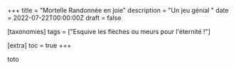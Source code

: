 +++
title = "Mortelle Randonnée en joie"
description = "Un jeu génial "
date = 2022-07-22T00:00:00Z
draft = false

[taxonomies]
tags = ["Esquive les flèches ou meurs pour l'éternité !"]

[extra]
toc = true
+++

toto
